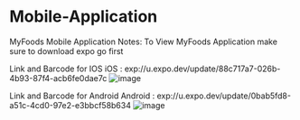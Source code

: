 # Mobile-Application
MyFoods Mobile Application
Notes: To View MyFoods Application make sure to download expo go first

Link and Barcode for IOS
iOS : exp://u.expo.dev/update/88c717a7-026b-4b93-87f4-acb6fe0dae7c
![image](https://github.com/Ronaldosp/Mobile-Application/assets/141498022/bdc6b17b-a7b8-46ba-891c-f9f2a6df1470)

Link and Barcode for Android
Android : exp://u.expo.dev/update/0bab5fd8-a51c-4cd0-97e2-e3bbcf58b634
![image](https://github.com/Ronaldosp/Mobile-Application/assets/141498022/8377feeb-094b-4bff-904b-a07eb7ab12d5)
